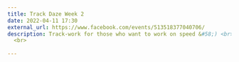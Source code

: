 ```yaml
---
title: Track Daze Week 2
date: 2022-04-11 17:30
external_url: https://www.facebook.com/events/513518377040706/
description: Track-work for those who want to work on speed &#58;) <br>
  <br>
  
---
```


